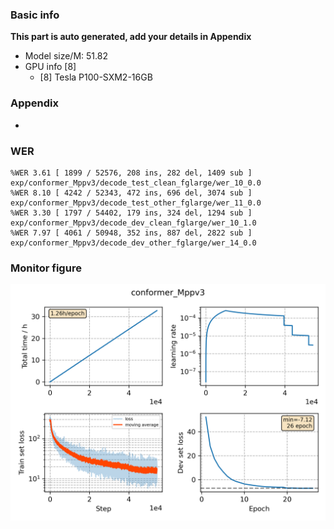 ### Basic info

**This part is auto generated, add your details in Appendix**

* Model size/M: 51.82
* GPU info \[8\]
  * \[8\] Tesla P100-SXM2-16GB

### Appendix

* 

### WER
```
%WER 3.61 [ 1899 / 52576, 208 ins, 282 del, 1409 sub ] exp/conformer_Mppv3/decode_test_clean_fglarge/wer_10_0.0
%WER 8.10 [ 4242 / 52343, 472 ins, 696 del, 3074 sub ] exp/conformer_Mppv3/decode_test_other_fglarge/wer_11_0.0
%WER 3.30 [ 1797 / 54402, 179 ins, 324 del, 1294 sub ] exp/conformer_Mppv3/decode_dev_clean_fglarge/wer_10_1.0
%WER 7.97 [ 4061 / 50948, 352 ins, 887 del, 2822 sub ] exp/conformer_Mppv3/decode_dev_other_fglarge/wer_14_0.0
```

### Monitor figure
![monitor](./monitor.png)
